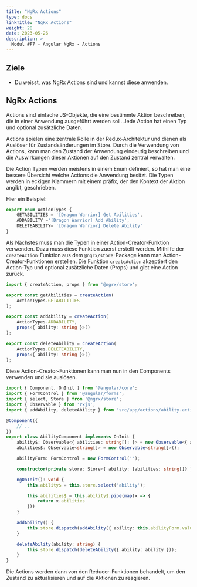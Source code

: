 ```yaml
---
title: "NgRx Actions"
type: docs
linkTitle: "NgRx Actions"
weight: 28
date: 2023-05-26
description: >
  Modul #F7 - Angular NgRx - Actions
---
```

## Ziele
* Du weisst, was NgRx Actions sind und kannst diese anwenden.

## NgRx Actions
Actions sind einfache JS-Objekte, die eine bestimmte Aktion beschreiben, die in einer Anwendung ausgeführt werden soll. Jede Action hat einen Typ und optional zusätzliche Daten.

Actions spielen eine zentrale Rolle in der Redux-Architektur und dienen als Auslöser für Zustandsänderungen im Store. Durch die Verwendung von Actions, kann man den Zustand der Anwendung eindeutig beschreiben und die Auswirkungen dieser Aktionen auf den Zustand zentral verwalten.

Die Action Typen werden meistens in einem Enum definiert, so hat man eine bessere Übersicht welche Actions die Anwendung besitzt. Die Typen werden in eckigen Klammern mit einem präfix, der den Kontext der Aktion angibt, geschrieben.

Hier ein Beispiel:
```typescript
export enum ActionTypes {
    GETABILITIES = '[Dragon Warrior] Get Abilities',
    ADDABILITY ='[Dragon Warrior] Add Ability',
    DELETEABILITY= '[Dragon Warrior] Delete Ability'
}
```

Als Nächstes muss man die Typen in einer Action-Creator-Funktion verwenden. Dazu muss diese Funktion zuerst erstellt werden. Mithilfe der `createAction`-Funktion aus dem `@ngrx/store`-Package kann man Action-Creator-Funktionen erstellen. Die Funktion `createAction` akzeptiert den Action-Typ und optional zusätzliche Daten (Props) und gibt eine Action zurück.
```typescript
import { createAction, props } from '@ngrx/store';

export const getAbilities = createAction(
    ActionTypes.GETABILITIES
);

export const addAbility = createAction(
    ActionTypes.ADDABILITY, 
    props<{ ability: string }>()
);

export const deleteAbility = createAction(
    ActionTypes.DELETEABILITY, 
    props<{ ability: string }>()
);
```

Diese Action-Creator-Funktionen kann man nun in den Components verwenden und sie auslösen.
```typescript
import { Component, OnInit } from '@angular/core';
import { FormControl } from '@angular/forms';
import { select, Store } from '@ngrx/store';
import { Observable } from 'rxjs';
import { addAbility, deleteAbility } from 'src/app/actions/ability.actions';

@Component({
    // ..
})
export class AbilityComponent implements OnInit {
    ability$: Observable<{ abilities: string[]; }> = new Observable<{ abilities: string[]; }>();
    abilities$: Observable<string[]> = new Observable<string[]>();

    abilityForm: FormControl = new FormControl('');

    constructor(private store: Store<{ ability: {abilities: string[]} }>) {}

    ngOnInit(): void {
        this.ability$ = this.store.select('ability');

        this.abilities$ = this.ability$.pipe(map(x => {
            return x.abilities
        }))
    }

    addAbility() {
        this.store.dispatch(addAbility({ ability: this.abilityForm.value ?? '' }));
    }

    deleteAbility(ability: string) {
        this.store.dispatch(deleteAbility({ ability: ability }));
    }
}
```

Die Actions werden dann von den Reducer-Funktionen behandelt, um den Zustand zu aktualisieren und auf die Aktionen zu reagieren.